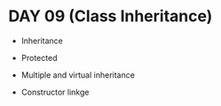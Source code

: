 # DAY 09 (Class Inheritance)

- Inheritance

- Protected

- Multiple and virtual inheritance

- Constructor linkge